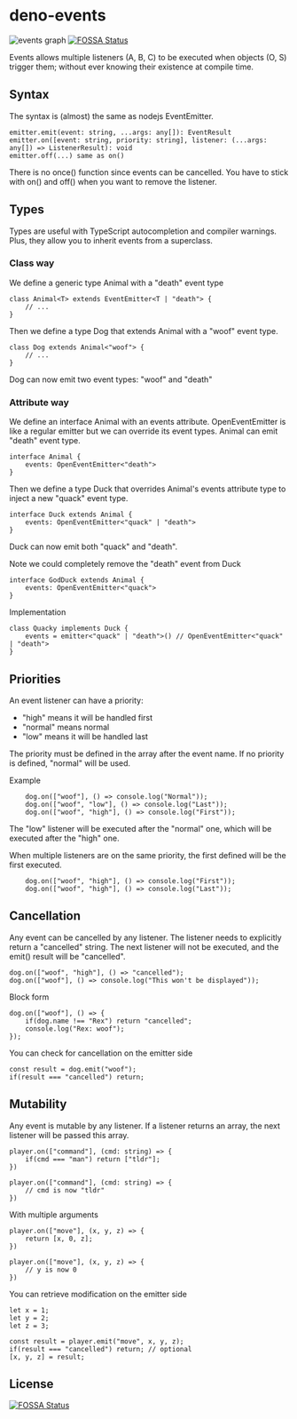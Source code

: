 # deno-events

![events graph](https://i.imgur.com/Se9fNFI.png?1)
[![FOSSA Status](https://app.fossa.io/api/projects/git%2Bgithub.com%2Fhazae41%2Fdeno-events.svg?type=shield)](https://app.fossa.io/projects/git%2Bgithub.com%2Fhazae41%2Fdeno-events?ref=badge_shield)

Events allows multiple listeners (A, B, C) to be executed when objects (O, S) trigger them; without ever knowing their existence at compile time.

## Syntax

The syntax is (almost) the same as nodejs EventEmitter.

	emitter.emit(event: string, ...args: any[]): EventResult
	emitter.on([event: string, priority: string], listener: (...args: any[]) => ListenerResult): void
	emitter.off(...) same as on()

There is no once() function since events can be cancelled. You have to stick with on() and off() when you want to remove the listener.

## Types

Types are useful with TypeScript autocompletion and compiler warnings. Plus, they allow you to inherit events from a superclass.

### Class way

We define a generic type Animal with a "death" event type

	class Animal<T> extends EventEmitter<T | "death"> {
		// ...	
	}

Then we define a type Dog that extends Animal with a "woof" event type.

	class Dog extends Animal<"woof"> {
		// ...
	}

Dog can now emit two event types: "woof" and "death"

### Attribute way

We define an interface Animal with an events attribute.
OpenEventEmitter is like a regular emitter but we can override its event types.
Animal can emit "death" event type.
	
	interface Animal {
		events: OpenEventEmitter<"death">
	}

Then we define a type Duck that overrides Animal's events attribute type to inject a new "quack" event type.

	interface Duck extends Animal {
		events: OpenEventEmitter<"quack" | "death">
	}

Duck can now emit both "quack" and "death".

Note we could completely remove the "death" event from Duck

	interface GodDuck extends Animal {
		events: OpenEventEmitter<"quack">
	}

Implementation

    class Quacky implements Duck {
        events = emitter<"quack" | "death">() // OpenEventEmitter<"quack" | "death">
    }

## Priorities

An event listener can have a priority:
- "high" means it will be handled first
- "normal" means normal
- "low" means it will be handled last

The priority must be defined in the array after the event name. If no priority is defined, "normal" will be used.

Example

		dog.on(["woof"], () => console.log("Normal"));
		dog.on(["woof", "low"], () => console.log("Last"));
		dog.on(["woof", "high"], () => console.log("First"));

The "low" listener will be executed after the "normal" one, which will be executed after the "high" one.

When multiple listeners are on the same priority, the first defined will be the first executed.

		dog.on(["woof", "high"], () => console.log("First"));
		dog.on(["woof", "high"], () => console.log("Last"));

## Cancellation

Any event can be cancelled by any listener. The listener needs to explicitly return a "cancelled" string.
The next listener will not be executed, and the emit() result will be "cancelled".

	dog.on(["woof", "high"], () => "cancelled");
	dog.on(["woof"], () => console.log("This won't be displayed"));

Block form

	dog.on(["woof"], () => {
		if(dog.name !== "Rex") return "cancelled";
		console.log("Rex: woof");
	});

You can check for cancellation on the emitter side

	const result = dog.emit("woof");
	if(result === "cancelled") return;

## Mutability

Any event is mutable by any listener. If a listener returns an array, the next listener will be passed this array.

	player.on(["command"], (cmd: string) => {
		if(cmd === "man") return ["tldr"];
	})

	player.on(["command"], (cmd: string) => {
		// cmd is now "tldr"
	})

With multiple arguments

	player.on(["move"], (x, y, z) => {
		return [x, 0, z];
	})

	player.on(["move"], (x, y, z) => {
		// y is now 0
	})

You can retrieve modification on the emitter side

	let x = 1;
	let y = 2;
	let z = 3;
	
	const result = player.emit("move", x, y, z);
	if(result === "cancelled") return; // optional
	[x, y, z] = result;

## License
[![FOSSA Status](https://app.fossa.io/api/projects/git%2Bgithub.com%2Fhazae41%2Fdeno-events.svg?type=large)](https://app.fossa.io/projects/git%2Bgithub.com%2Fhazae41%2Fdeno-events?ref=badge_large)